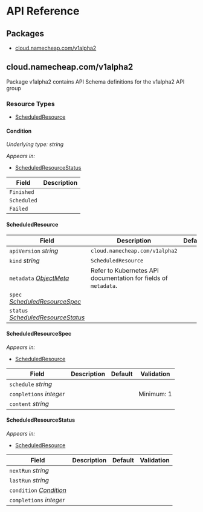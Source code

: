 # API Reference

## Packages
- [cloud.namecheap.com/v1alpha2](#cloudnamecheapcomv1alpha2)


## cloud.namecheap.com/v1alpha2

Package v1alpha2 contains API Schema definitions for the  v1alpha2 API group

### Resource Types
- [ScheduledResource](#scheduledresource)



#### Condition

_Underlying type:_ _string_





_Appears in:_
- [ScheduledResourceStatus](#scheduledresourcestatus)

| Field | Description |
| --- | --- |
| `Finished` |  |
| `Scheduled` |  |
| `Failed` |  |




#### ScheduledResource









| Field | Description | Default | Validation |
| --- | --- | --- | --- |
| `apiVersion` _string_ | `cloud.namecheap.com/v1alpha2` | | |
| `kind` _string_ | `ScheduledResource` | | |
| `metadata` _[ObjectMeta](https://kubernetes.io/docs/reference/generated/kubernetes-api/v1.25/#objectmeta-v1-meta)_ | Refer to Kubernetes API documentation for fields of `metadata`. |  |  |
| `spec` _[ScheduledResourceSpec](#scheduledresourcespec)_ |  |  |  |
| `status` _[ScheduledResourceStatus](#scheduledresourcestatus)_ |  |  |  |


#### ScheduledResourceSpec







_Appears in:_
- [ScheduledResource](#scheduledresource)

| Field | Description | Default | Validation |
| --- | --- | --- | --- |
| `schedule` _string_ |  |  |  |
| `completions` _integer_ |  |  | Minimum: 1 <br /> |
| `content` _string_ |  |  |  |


#### ScheduledResourceStatus







_Appears in:_
- [ScheduledResource](#scheduledresource)

| Field | Description | Default | Validation |
| --- | --- | --- | --- |
| `nextRun` _string_ |  |  |  |
| `lastRun` _string_ |  |  |  |
| `condition` _[Condition](#condition)_ |  |  |  |
| `completions` _integer_ |  |  |  |


